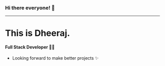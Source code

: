 ### Hi there everyone! :wave:
---
# This is Dheeraj.
#### Full Stack Developer :man_technologist:
+ Looking forward to make better projects :sparkles:
